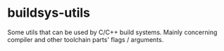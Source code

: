 # buildsys-utils

Some utils that can be used by C/C++ build systems.
Mainly concerning compiler and other toolchain parts' flags / arguments.